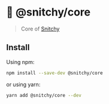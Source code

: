 # 👀 @snitchy/core

> Core of [Snitchy](https://github.com/epicagency/snitchy)

## Install

Using npm:

```sh
npm install --save-dev @snitchy/core
```

or using yarn:

```sh
yarn add @snitchy/core --dev
```

